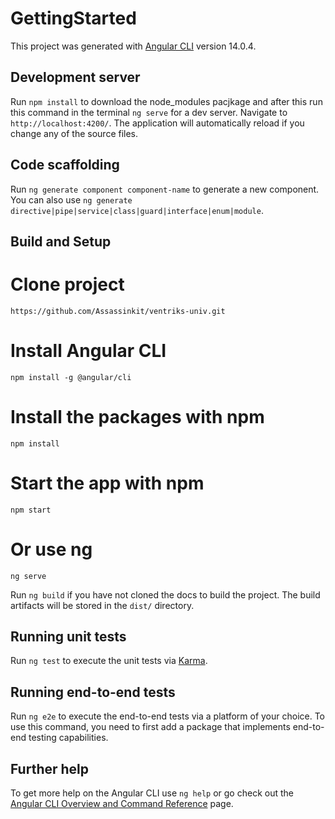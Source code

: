 # GettingStarted

This project was generated with [Angular CLI](https://github.com/angular/angular-cli) version 14.0.4.

## Development server

Run `npm install` to download the node_modules pacjkage and after this run this command in the terminal `ng serve` for a dev server. Navigate to `http://localhost:4200/`. The application will automatically reload if you change any of the source files.

## Code scaffolding

Run `ng generate component component-name` to generate a new component. You can also use `ng generate directive|pipe|service|class|guard|interface|enum|module`.

## Build and Setup

  # Clone project
    https://github.com/Assassinkit/ventriks-univ.git

  # Install Angular CLI
    npm install -g @angular/cli

  # Install the packages with npm
    npm install

  # Start the app with npm
    npm start
  # Or use ng
    ng serve 


Run `ng build` if you have not cloned the docs to build the project. The build artifacts will be stored in the `dist/` directory.

## Running unit tests

Run `ng test` to execute the unit tests via [Karma](https://karma-runner.github.io).

## Running end-to-end tests

Run `ng e2e` to execute the end-to-end tests via a platform of your choice. To use this command, you need to first add a package that implements end-to-end testing capabilities.

## Further help

To get more help on the Angular CLI use `ng help` or go check out the [Angular CLI Overview and Command Reference](https://angular.io/cli) page.
